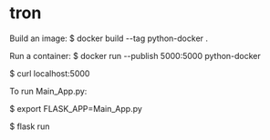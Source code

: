 # tron
Build an image:
$ docker build --tag python-docker .

Run a container:
$ docker run --publish 5000:5000 python-docker

$ curl localhost:5000

To run Main_App.py:

$ export FLASK_APP=Main_App.py

$ flask run
